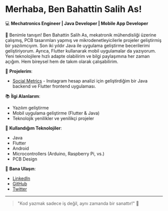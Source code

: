 # Merhaba, Ben Bahattin Salih As!

💻 **Mechatronics Engineer | Java Developer | Mobile App Developer**

👋 Benimle tanışın! Ben Bahattin Salih As, mekatronik mühendisliği üzerine çalışmış, PCB tasarımları yapmış ve mikrodenetleyicilerle projeler geliştirmiş bir yazılımcıyım. Son iki yıldır Java ile uygulama geliştirme becerilerimi geliştiriyorum. Ayrıca, Flutter kullanarak mobil uygulamalar da yazıyorum. Yeni teknolojilere hızlı adapte olabilirim ve bilgi paylaşımına her zaman açığım. Hem bireysel hem de takım olarak çalışabilirim.

🌟 **Projelerim**:
- [Social Metrics](https://github.com/BahattinSalihAs/Social-Metrics) - Instagram hesap analizi için geliştirdiğim bir Java backend ve Flutter frontend uygulaması.
  
📚 **İlgi Alanlarım**:
- Yazılım geliştirme
- Mobil uygulama geliştirme (Flutter & Java)
- Teknolojik yenilikler ve yenilikçi projeler

🔧 **Kullandığım Teknolojiler**:
- Java
- Flutter
- Android
- Microcontrollers (Arduino, Raspberry Pi, vs.)
- PCB Design

💬 **Bana Ulaşın**:
- [LinkedIn](https://www.linkedin.com/in/bahattinsalihas)
- [GitHub](https://github.com/BahattinSalihAs)
- [Twitter](https://twitter.com/bahattinsalihas)

---

> "Kod yazmak sadece iş değil, aynı zamanda bir sanattır!" 🎨
